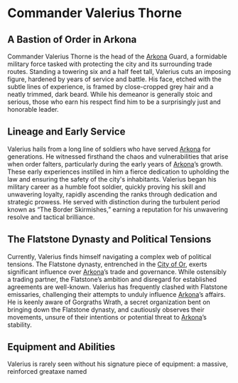 # Commander Valerius Thorne

## A Bastion of Order in Arkona

Commander Valerius Thorne is the head of the [Arkona](/geography/settlement/city/arkona.md) Guard, a formidable military force tasked with protecting the city and its surrounding trade routes. Standing a towering six and a half feet tall, Valerius cuts an imposing figure, hardened by years of service and battle. His face, etched with the subtle lines of experience, is framed by close-cropped grey hair and a neatly trimmed, dark beard. While his demeanor is generally stoic and serious, those who earn his respect find him to be a surprisingly just and honorable leader.

## Lineage and Early Service

Valerius hails from a long line of soldiers who have served [Arkona](/geography/settlement/city/arkona.md) for generations. He witnessed firsthand the chaos and vulnerabilities that arise when order falters, particularly during the early years of [Arkona](/raw/20250501/city/arkona.md)’s growth. These early experiences instilled in him a fierce dedication to upholding the law and ensuring the safety of the city's inhabitants. Valerius began his military career as a humble foot soldier, quickly proving his skill and unwavering loyalty, rapidly ascending the ranks through dedication and strategic prowess. He served with distinction during the turbulent period known as “The Border Skirmishes,” earning a reputation for his unwavering resolve and tactical brilliance.

## The Flatstone Dynasty and Political Tensions

Currently, Valerius finds himself navigating a complex web of political tensions. The Flatstone dynasty, entrenched in the [City of Or](/geography/settlement/city/city-of-or.md), exerts significant influence over [Arkona](/geography/settlement/city/arkona.md)’s trade and governance. While ostensibly a trading partner, the Flatstone’s ambition and disregard for established agreements are well-known. Valerius has frequently clashed with Flatstone emissaries, challenging their attempts to unduly influence [Arkona](/raw/20250501/city/arkona.md)’s affairs. He is keenly aware of Gorgraths Wrath, a secret organization bent on bringing down the Flatstone dynasty, and cautiously observes their movements, unsure of their intentions or potential threat to [Arkona](/raw/20250504/city/arkona.md)’s stability.

## Equipment and Abilities

Valerius is rarely seen without his signature piece of equipment: a massive, reinforced greataxe named 
